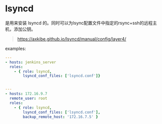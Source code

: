 # lsyncd
是用来安装 lsyncd 的。同时可以为lsync配置文件中指定的rsync+ssh的远程主机，添加公钥。


> https://axkibe.github.io/lsyncd/manual/config/layer4/

examples:
```yaml
---
- hosts: jenkins_server
  roles:
    - { role: lsyncd, 
        lsyncd_conf_files: ['lsyncd.conf']}


---
- hosts: 172.16.9.7
  remote_user: root
  roles:
    - { role: lsyncd, 
        lsyncd_conf_files: ['lsyncd.conf'],
        backup_remote_host: '172.16.7.5' }
```
